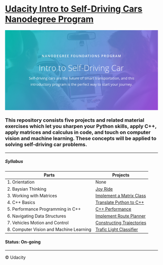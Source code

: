 # [Udacity Intro to Self-Driving Cars Nanodegree Program](https://www.udacity.com/course/intro-to-self-driving-cars--nd113)

<img src="intro.jpg" align="center">

### This repository consists five projects and related material exercises which let you sharpen your Python skills, apply C++, apply matrices and calculus in code, and touch on computer vision and machine learning. These concepts will be applied to solving self-driving car problems.
----

##### Syllabus 
|Parts                           | Projects                           |
|------------------------- | -------------------               |
|1. Orientation            | None
|2. Baysian Thinking    | [Joy Ride](https://github.com/Hancullen/Udacity-Intro-to-Self-Driving-Cars/tree/master/Joy_Ride)   |
|3. Working with Matrices   | [Implement a Matrix Class](https://github.com/Hancullen/Udacity-Intro-to-Self-Driving-Cars/tree/master/Matrix_Class) |
|4. C++ Basics  | [Translate Python to C++](https://github.com/Hancullen/Udacity-Intro-to-Self-Driving-Cars/tree/master/3.Translate_Python_to_CPP) |
|5. Performance Programming in C++  | [C++ Performance](https://github.com/Hancullen/Udacity-Intro-to-Self-Driving-Cars/tree/master/C%2B%2B_Performance)|
|6. Navigating Data Structures  | [Implement Route Planner]() |
|7. Vehicles Motion and Control | [Constructing Trajectories]() |
|8. Computer Vision and Machine Learning    | [Trafic Light Classifier]()   |






#### Status: On-going

****
&copy; Udacity 

